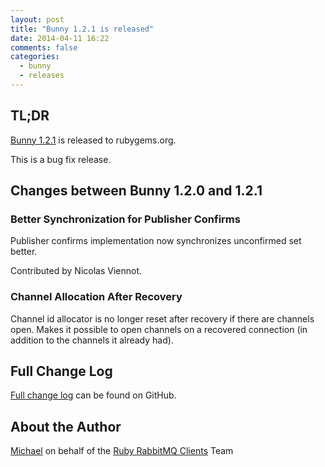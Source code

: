 ```yaml
---
layout: post
title: "Bunny 1.2.1 is released"
date: 2014-04-11 16:22
comments: false
categories:
  - bunny
  - releases
---
```


## TL;DR

[Bunny 1.2.1](https://rubygems.org/gems/bunny/versions/1.2.1) is released to rubygems.org.

This is a bug fix release.


## Changes between Bunny 1.2.0 and 1.2.1

### Better Synchronization for Publisher Confirms

Publisher confirms implementation now synchronizes unconfirmed
set better.

Contributed by Nicolas Viennot.

### Channel Allocation After Recovery

Channel id allocator is no longer reset after recovery
if there are channels open. Makes it possible to open channels
on a recovered connection (in addition to the channels
it already had).



## Full Change Log

[Full change log](https://github.com/ruby-amqp/bunny/blob/1.2.x-stable/ChangeLog.md) can be found on GitHub.


## About the Author

[Michael](http://twitter.com/michaelklishin) on behalf of the [Ruby RabbitMQ Clients](http://github.com/ruby-amqp) Team
